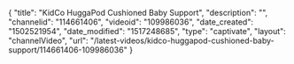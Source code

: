 {
    "title": "KidCo HuggaPod Cushioned Baby Support",
    "description": "",
    "channelid": "114661406",
    "videoid": "109986036",
    "date_created": "1502521954",
    "date_modified": "1517248685",
    "type": "captivate",
    "layout": "channelVideo",
    "url": "\/latest-videos\/kidco-huggapod-cushioned-baby-support\/114661406-109986036"
}